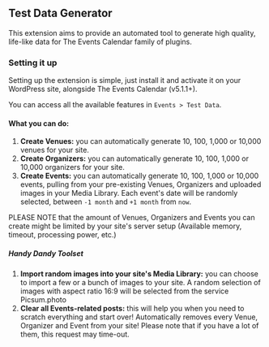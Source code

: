 ## Test Data Generator

This extension aims to provide an automated tool to generate high quality, life-like data for The Events Calendar family of plugins.

### Setting it up

Setting up the extension is simple, just install it and activate it on your WordPress site, alongside The Events Calendar (v5.1.1+).

You can access all the available features in `Events > Test Data`.

#### What you can do:

1. **Create Venues:** you can automatically generate 10, 100, 1,000 or 10,000 venues for your site.
1. **Create Organizers:** you can automatically generate 10, 100, 1,000 or 10,000 organizers for your site.
1. **Create Events:** you can automatically generate 10, 100, 1,000 or 10,000 events, pulling from your pre-existing Venues, Organizers and uploaded images in your Media Library. Each event's date will be randomly selected, between `-1 month` and `+1 month` from `now`.

PLEASE NOTE that the amount of Venues, Organizers and Events you can create might be limited by your site's server setup (Available memory, timeout, processing power, etc.)

##### Handy Dandy Toolset
1. **Import random images into your site's Media Library:** you can choose to import a few or a bunch of images to your site. A random selection of images with aspect ratio 16:9 will be selected from the service Picsum.photo
1. **Clear all Events-related posts:** this will help you when you need to scratch everything and start over! Automatically removes every Venue, Organizer and Event from your site! Please note that if you have a lot of them, this request may time-out.